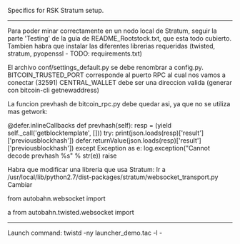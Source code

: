Specifics for RSK Stratum setup.

---

Para poder minar correctamente en un nodo local de Stratum, seguir la parte 'Testing'
de la guia de README_Rootstock.txt, que esta todo cubierto. Tambien habra que instalar
las diferentes librerias requeridas (twisted, stratum, pyopenssl - TODO: requirements.txt)

El archivo conf/settings_default.py se debe renombrar a config.py.
BITCOIN_TRUSTED_PORT corresponde al puerto RPC al cual nos vamos a conectar (32591)
CENTRAL_WALLET debe ser una direccion valida (generar con bitcoin-cli getnewaddress)

La funcion prevhash de bitcoin_rpc.py debe quedar asi, ya que no se utiliza mas getwork:

@defer.inlineCallbacks
def prevhash(self):
	resp = (yield self._call('getblocktemplate', []))
	try:
		print(json.loads(resp)['result']['previousblockhash'])
		defer.returnValue(json.loads(resp)['result']['previousblockhash'])
	except Exception as e:
		log.exception("Cannot decode prevhash %s" % str(e))
		raise

Habra que modificar una libreria que usa Stratum:
Ir a /usr/local/lib/python2.7/dist-packages/stratum/websocket_transport.py
Cambiar

from autobahn.websocket import

a from autobahn.twisted.websocket import

---

Launch command: twistd -ny launcher_demo.tac -l -
